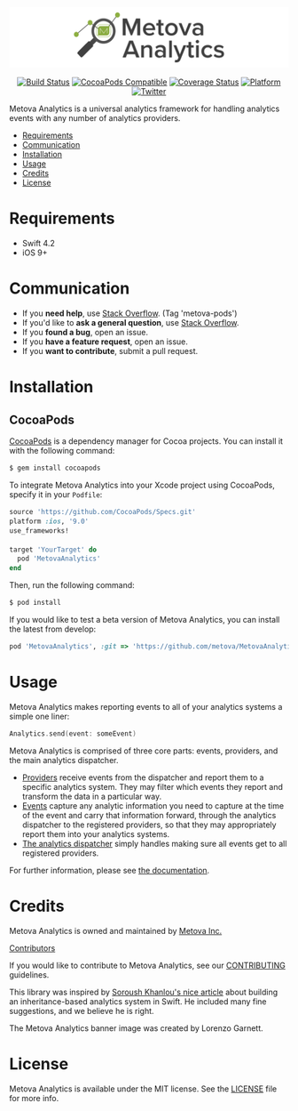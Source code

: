 [![Metova Analytics](./Assets/banner.png?raw=true)](https://cocoapods.org/pods/MetovaAnalytics)

<p align="center">
 <a href="https://travis-ci.org/metova/MetovaAnalytics" target="_blank"><img src="https://travis-ci.org/metova/MetovaAnalytics.svg?branch=master" alt="Build Status"></a>
 <a href="https://cocoapods.org/pods/MetovaAnalytics" target="_blank"><img src="https://img.shields.io/cocoapods/v/MetovaAnalytics.svg" alt="CocoaPods Compatible"/></a>
 <a href="https://coveralls.io/github/metova/MetovaAnalytics?branch=master" target="_blank"><img src="https://coveralls.io/repos/github/metova/MetovaAnalytics/badge.svg?branch=master&dummy=no_cache_please_1" alt="Coverage Status"/></a>
 <a href="http://cocoadocs.org/docsets/MetovaAnalytics" target="_blank"><img src="https://img.shields.io/cocoapods/p/MetovaAnalytics.svg?style=flat" alt="Platform"/></a>
 <a href="http://twitter.com/metova" target="_blank"><img src="https://img.shields.io/badge/twitter-@Metova-3CAC84.svg" alt="Twitter"/></a>
 <br/>
</p>

Metova Analytics is a universal analytics framework for handling analytics events with any number of analytics providers.

- [Requirements](#requirements)
- [Communication](#communication)
- [Installation](#installation)
- [Usage](#Usage)
- [Credits](#credits)
- [License](#license)

# Requirements

- Swift 4.2
- iOS 9+

# Communication

- If you **need help**, use [Stack Overflow](http://stackoverflow.com/questions/tagged/metova-pods). (Tag 'metova-pods')
- If you'd like to **ask a general question**, use [Stack Overflow](http://stackoverflow.com/questions/tagged/metova-pods).
- If you **found a bug**, open an issue.
- If you **have a feature request**, open an issue.
- If you **want to contribute**, submit a pull request.

# Installation

## CocoaPods

[CocoaPods](http://cocoapods.org) is a dependency manager for Cocoa projects. You can install it with the following command:

```bash
$ gem install cocoapods
```

To integrate Metova Analytics into your Xcode project using CocoaPods, specify it in your `Podfile`:

```ruby
source 'https://github.com/CocoaPods/Specs.git'
platform :ios, '9.0'
use_frameworks!

target 'YourTarget' do
  pod 'MetovaAnalytics'
end
```

Then, run the following command:

```bash
$ pod install
```

If you would like to test a beta version of Metova Analytics, you can install the latest from develop:

```ruby
pod 'MetovaAnalytics', :git => 'https://github.com/metova/MetovaAnalytics.git', :branch => 'develop'
```

# Usage

Metova Analytics makes reporting events to all of your analytics systems a simple one liner:

```swift
Analytics.send(event: someEvent)
```

Metova Analytics is comprised of three core parts: events, providers, and the main analytics dispatcher.  

 - [Providers](./Documentation/Providers.md) receive events from the dispatcher and report them to a specific analytics system.  They may filter which events they report and transform the data in a particular way.
 - [Events](./Documentation/Events.md) capture any analytic information you need to capture at the time of the event and carry that information forward, through the analytics dispatcher to the registered providers, so that they may appropriately report them into your analytics systems.
 - [The analytics dispatcher](./Documentation/Analytics.md) simply handles making sure all events get to all registered providers.

For further information, please see [the documentation](./Documentation).

# Credits

Metova Analytics is owned and maintained by [Metova Inc.](https://metova.com)

[Contributors](https://github.com/Metova/MetovaAnalytics/graphs/contributors)

If you would like to contribute to Metova Analytics, see our [CONTRIBUTING](CONTRIBUTING.md) guidelines.

This library was inspired by [Soroush Khanlou's nice article](http://khanlou.com/2017/12/misusing-subclassing/) about building an inheritance-based analytics system in Swift.  He included many fine suggestions, and we believe he is right.

The Metova Analytics banner image was created by Lorenzo Garnett.

# License

Metova Analytics is available under the MIT license. See the [LICENSE](LICENSE) file for more info.
